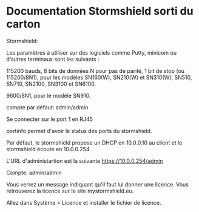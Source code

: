 # Documentation Stormshield sorti du carton

Stormshield:

Les paramètres à utiliser sur des logiciels comme Putty, minicom ou d’autres terminaux sont les suivants :

115200 bauds, 8 bits de données N pour pas de parité, 1 bit de stop (ou 115200/8N1), pour les modèles SN160(W), SN210(W) et SN310(W), SN510, SN710, SN2100, SN3100 et SN6100.

9600/8N1, pour le modèle SN910.

compte par défaut: admin/admin

Se connecter sur le port 1 en RJ45 

portinfo permet d'avoir le status des ports du stormshield.

Par défaut, le stormshield propose un DHCP en 10.0.0.10 au client et le stormshield écoute en 10.0.0.254

L'URL d'administartion est la suivante https://10.0.0.254/admin

Compte: admin/admin

Vous verrez un message indiquant qu'il faut lui donner une licence. Vous retrouverez la licence sur le site mystormshield.eu.

Allez dans Système > Licence et installer le fichier de licence. 

